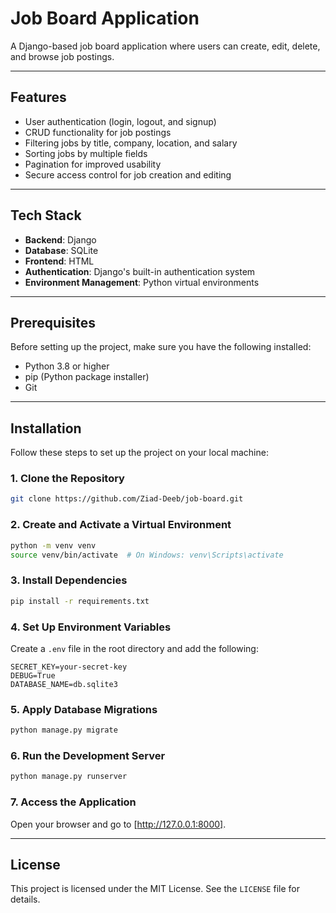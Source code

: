 
# Job Board Application

A Django-based job board application where users can create, edit, delete, and browse job postings.

---

## Features
- User authentication (login, logout, and signup)
- CRUD functionality for job postings
- Filtering jobs by title, company, location, and salary
- Sorting jobs by multiple fields
- Pagination for improved usability
- Secure access control for job creation and editing

---

## Tech Stack
- **Backend**: Django
- **Database**: SQLite
- **Frontend**: HTML
- **Authentication**: Django's built-in authentication system
- **Environment Management**: Python virtual environments

---

## Prerequisites
Before setting up the project, make sure you have the following installed:
- Python 3.8 or higher
- pip (Python package installer)
- Git

---

## Installation
Follow these steps to set up the project on your local machine:

### 1. Clone the Repository
```bash
git clone https://github.com/Ziad-Deeb/job-board.git
```

### 2. Create and Activate a Virtual Environment
```bash
python -m venv venv
source venv/bin/activate  # On Windows: venv\Scripts\activate
```

### 3. Install Dependencies
```bash
pip install -r requirements.txt
```

### 4. Set Up Environment Variables
Create a `.env` file in the root directory and add the following:
```plaintext
SECRET_KEY=your-secret-key
DEBUG=True
DATABASE_NAME=db.sqlite3
```

### 5. Apply Database Migrations
```bash
python manage.py migrate
```

### 6. Run the Development Server
```bash
python manage.py runserver
```

### 7. Access the Application
Open your browser and go to [http://127.0.0.1:8000].

---

## License
This project is licensed under the MIT License. See the `LICENSE` file for details.
